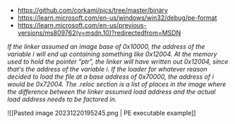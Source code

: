 
- https://github.com/corkami/pics/tree/master/binary
- https://learn.microsoft.com/en-us/windows/win32/debug/pe-format
- https://learn.microsoft.com/en-us/previous-versions/ms809762(v=msdn.10)?redirectedfrom=MSDN

*If the linker assumed an image base of 0x10000, the address of the variable i will end up containing something like 0x12004. At the memory used to hold the pointer "ptr", the linker will have written out 0x12004, since that's the address of the variable i. If the loader for whatever reason decided to load the file at a base address of 0x70000, the address of i would be 0x72004. The .reloc section is a list of places in the image where the difference between the linker assumed load address and the actual load address needs to be factored in.*

![[Pasted image 20231220195245.png | PE executable example]]